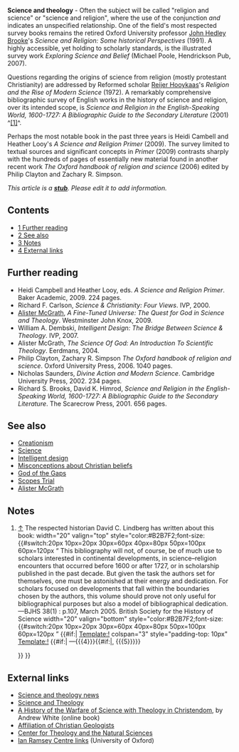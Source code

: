 **Science and theology** - Often the subject will be called
"religion and science" or "science and religion", where the use of
the conjunction *and* indicates an unspecified relationship. One of
the field's most respected survey books remains the retired Oxford
University professor
[John Hedley Brooke](John_Hedley_Brooke "John Hedley Brooke")'s
*Science and Religion: Some historical Perspectives* (1991). A
highly accessible, yet holding to scholarly standards, is the
illustrated survey work *Exploring Science and Belief* (Michael
Poole, Hendrickson Pub, 2007).

Questions regarding the origins of science from religion (mostly
protestant Christianity) are addressed by Reformed scholar
[Reijer Hooykaas](Reijer_Hooykaas "Reijer Hooykaas")'s
*Religion and the Rise of Modern Science* (1972). A remarkably
comprehensive bibliographic survey of English works in the history
of science and religion, over its intended scope, is
*Science and Religion in the English-Speaking World, 1600-1727: A Bibliographic Guide to the Secondary Literature*
(2001) ^[[1]](#note-0)^.

Perhaps the most notable book in the past three years is Heidi
Cambell and Heather Looy's *A Science and Religion Primer* (2009).
The survey limited to textual sources and significant concepts in
*Primer* (2009) contrasts sharply with the hundreds of pages of
essentially new material found in another recent work
*The Oxford handbook of religion and science* (2006) edited by
Philip Clayton and Zachary R. Simpson.

*This article is a **[stub](http://www.theopedia.com/Category:Theopedia_stubs "Category:Theopedia stubs")**. Please edit it to add information.*
## Contents

-   [1 Further reading](#Further_reading)
-   [2 See also](#See_also)
-   [3 Notes](#Notes)
-   [4 External links](#External_links)

## Further reading

-   Heidi Campbell and Heather Looy, eds.
    *A Science and Religion Primer*. Baker Academic, 2009. 224 pages.
-   Richard F. Carlson, *Science & Christianity: Four Views*. IVP,
    2000.
-   [Alister McGrath](Alister_McGrath "Alister McGrath"),
    *A Fine-Tuned Universe: The Quest for God in Science and Theology*.
    Westminster John Knox, 2009.
-   William A. Dembski,
    *Intelligent Design: The Bridge Between Science & Theology*. IVP,
    2007.
-   Alister McGrath,
    *The Science Of God: An Introduction To Scientific Theology*.
    Eerdmans, 2004.
-   Philip Clayton, Zachary R. Simpson
    *The Oxford handbook of religion and science*. Oxford University
    Press, 2006. 1040 pages.
-   Nicholas Saunders, *Divine Action and Modern Science*.
    Cambridge University Press, 2002. 234 pages.
-   Richard S. Brooks, David K. Himrod,
    *Science and Religion in the English-Speaking World, 1600-1727: A Bibliographic Guide to the Secondary Literature*.
    The Scarecrow Press, 2001. 656 pages.

## See also

-   [Creationism](Creationism "Creationism")
-   [Science](Science "Science")
-   [Intelligent design](Intelligent_design "Intelligent design")
-   [Misconceptions about Christian beliefs](Misconceptions_about_Christian_beliefs#Scripture_is_threatened_by_science "Misconceptions about Christian beliefs")
-   [God of the Gaps](God_of_the_Gaps "God of the Gaps")
-   [Scopes Trial](Scopes_Trial "Scopes Trial")
-   [Alister McGrath](Alister_McGrath "Alister McGrath")

## Notes

1.  [↑](#ref-0) The respected historian David C. Lindberg has
    written about this book:
    width="20" valign="top"
    style="color:\#B2B7F2;font-size:{{\#switch:20px
    10px=20px
    30px=60px
    40px=80px
    50px=100px
    60px=120px
    “
    This bibliography will not, of course, be of much use to scholars
    interested in continental developments, in science–religion
    encounters that occurred before 1600 or after 1727, or in
    scholarship published in the past decade. But given the task the
    authors set for themselves, one must be astonished at their energy
    and dedication. For scholars focused on developments that fall
    within the boundaries chosen by the authors, this volume should
    prove not only useful for bibliographical purposes but also a model
    of bibliographical dedication. —BJHS 38(1) : p.107, March 2005.
    British Society for the History of Science
    width="20" valign="bottom"
    style="color:\#B2B7F2;font-size:{{\#switch:20px
    10px=20px
    30px=60px
    40px=80px
    50px=100px
    60px=120px
    ”
    {{\#if:|
    [Template:!](http://www.theopedia.com/index.php?title=Template:!&action=edit&redlink=1 "Template:! (page does not exist)")
    colspan="3" style="padding-top: 10px"
    [Template:!](http://www.theopedia.com/index.php?title=Template:!&action=edit&redlink=1 "Template:! (page does not exist)")
    {{\#if:|
    —{{{4}}}{{\#if:|, {{{5}}}}}

    }}
    }}


## External links

-   [Science and theology news](http://www.stnews.org/index.php)
-   [Science and Theology](http://www.gbod.org/scienceandtheology/)
-   [A History of the Warfare of Science with Theology in Christendom](http://www.cscs.umich.edu/~crshalizi/White/),
    by Andrew White (online book)
-   [Affiliation of Christian Geologists](http://www.wheaton.edu/ACG/)
-   [Center for Theology and the Natural Sciences](http://www.ctns.org/about.html)
-   [Ian Ramsey Centre links](http://users.ox.ac.uk/~theo0038/links.html)
    (University of Oxford)



